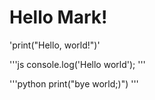 # Hello Mark!
'print("Hello, world!")'

'''js
console.log('Hello world');
'''

'''python
print("bye world;)")
'''
